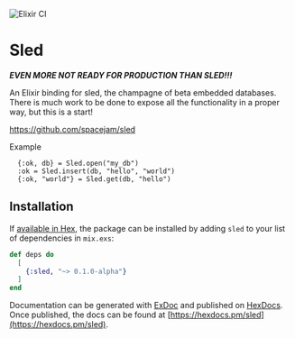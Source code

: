 ![Elixir CI](https://github.com/ericentin/sled/workflows/Elixir%20CI/badge.svg)

# Sled

***EVEN MORE NOT READY FOR PRODUCTION THAN SLED!!!***

An Elixir binding for sled, the champagne of beta embedded databases. There is much work to be done to expose all the functionality in a proper way, but this is a start!

https://github.com/spacejam/sled

  Example

      {:ok, db} = Sled.open("my_db")
      :ok = Sled.insert(db, "hello", "world")
      {:ok, "world"} = Sled.get(db, "hello")

## Installation

If [available in Hex](https://hex.pm/docs/publish), the package can be installed
by adding `sled` to your list of dependencies in `mix.exs`:

```elixir
def deps do
  [
    {:sled, "~> 0.1.0-alpha"}
  ]
end
```

Documentation can be generated with [ExDoc](https://github.com/elixir-lang/ex_doc)
and published on [HexDocs](https://hexdocs.pm). Once published, the docs can
be found at [https://hexdocs.pm/sled](https://hexdocs.pm/sled).

